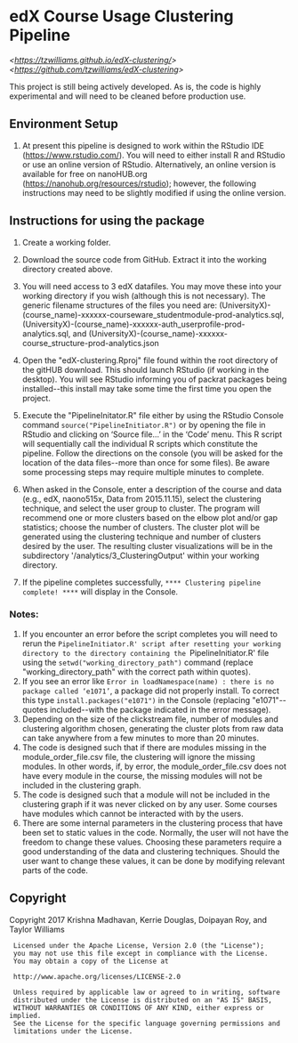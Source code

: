 edX Course Usage Clustering Pipeline
==============
_&lt;<https://tzwilliams.github.io/edX-clustering/>&gt;_
_&lt;<https://github.com/tzwilliams/edX-clustering>&gt;_

This project is still being actively developed.  As is, the code is highly experimental and will need to be cleaned before production use.

## Environment Setup
1) At present this pipeline is designed to work within the RStudio IDE (https://www.rstudio.com/).  You will need to either install R and RStudio or use an online version of RStudio.  Alternatively, an online version is available for free on nanoHUB.org (https://nanohub.org/resources/rstudio); however, the following instructions may need to be slightly modified if using the online version.

## Instructions for using the package
1)	Create a working folder.  
1)  Download the source code from GitHub.  Extract it into the working directory created above. 
1)	You will need access to 3 edX datafiles.  You may move these into your working directory if you wish (although this is not necessary).  The generic filename structures of the files you need are: (UniversityX)-(course_name)-xxxxxx-courseware_studentmodule-prod-analytics.sql, (UniversityX)-(course_name)-xxxxxx-auth_userprofile-prod-analytics.sql, and (UniversityX)-(course_name)-xxxxxx-course_structure-prod-analytics.json
1)  Open the "edX-clustering.Rproj" file found within the root directory of the gitHUB download.  This should launch RStudio (if working in the desktop).  You will see RStudio informing you of packrat packages being installed--this install may take some time the first time you open the project.

1)  Execute the "PipelineInitator.R" file either by using the RStudio Console command `source("PipelineInitiator.R")` or by opening the file in RStudio and clicking on ‘Source file...’ in the ‘Code’ menu.  This R script will sequentially call the individual R scripts which constitute the pipeline.  Follow the directions on the console (you will be asked for the location of the data files--more than once for some files).  Be aware some processing steps may require multiple minutes to complete.
1)  When asked in the Console, enter a description of the course and data (e.g., edX, naono515x, Data from 2015.11.15), select the clustering technique, and select the user group to cluster.  The program will recommend one or more clusters based on the elbow plot and/or gap statistics; choose the number of clusters. The cluster plot will be generated using the clustering technique and number of clusters desired by the user.  The resulting cluster visualizations will be in the subdirectory '/analytics/3_ClusteringOutput' within your working directory.
1)  If the pipeline completes successfully, `**** Clustering pipeline complete! ****` will display in the Console.



### Notes:
1)  If you encounter an error before the script completes you will need to rerun the `PipelineInitiator.R' script after resetting your working directory to the directory containing the `PipelineInitiator.R' file using the `setwd("working_directory_path")` command (replace "working_directory_path" with the correct path within quotes).
1)  If you see an error like `Error in loadNamespace(name) : there is no package called ‘e1071’`, a package did not properly install.  To correct this type `install.packages("e1071")` in the Console (replacing "e1071"--quotes included--with the package indicated in the error message).
1)	Depending on the size of the clickstream file, number of modules and clustering algorithm chosen, generating the cluster plots from raw data can take anywhere from a few minutes to more than 20 minutes.
1)	The code is designed such that if there are modules missing in the module_order_file.csv file, the clustering will ignore the missing modules. In other words, if, by error, the module_order_file.csv does not have every module in the course, the missing modules will not be included in the clustering graph.
1) 	The code is designed such that a module will not be included in the clustering graph if it was never clicked on by any user.  Some courses have modules which cannot be interacted with by the users. 
1)	There are some internal parameters in the clustering process that have been set to static values in the code. Normally, the user will not have the freedom to change these values.  Choosing these parameters require a good understanding of the data and clustering techniques. Should the user want to change these values, it can be done by modifying relevant parts of the code.


## Copyright
 Copyright 2017 Krishna Madhavan, Kerrie Douglas, Doipayan Roy, and Taylor Williams
 
     Licensed under the Apache License, Version 2.0 (the "License");
     you may not use this file except in compliance with the License.
     You may obtain a copy of the License at
     
     http://www.apache.org/licenses/LICENSE-2.0
     
     Unless required by applicable law or agreed to in writing, software
     distributed under the License is distributed on an "AS IS" BASIS,
     WITHOUT WARRANTIES OR CONDITIONS OF ANY KIND, either express or implied.
     See the License for the specific language governing permissions and
     limitations under the License.
